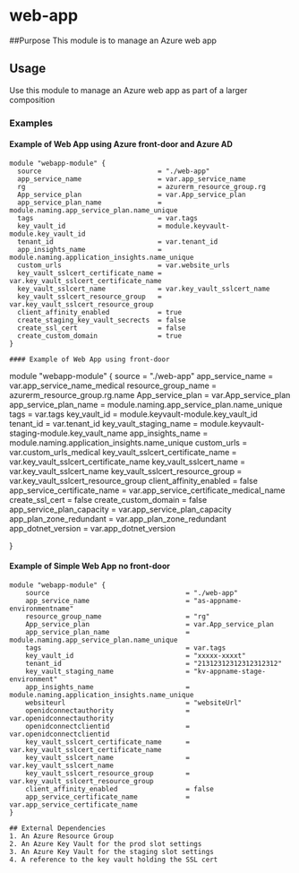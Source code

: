 # web-app
##Purpose
This module is to manage an Azure web app

## Usage
Use this module to manage an Azure web app as part of a larger composition
### Examples

#### Example of Web App using Azure front-door and Azure AD
```
module "webapp-module" {
  source                             = "./web-app"
  app_service_name                   = var.app_service_name
  rg                                 = azurerm_resource_group.rg
  App_service_plan                   = var.App_service_plan
  app_service_plan_name              = module.naming.app_service_plan.name_unique
  tags                               = var.tags
  key_vault_id                       = module.keyvault-module.key_vault_id
  tenant_id                          = var.tenant_id
  app_insights_name                  = module.naming.application_insights.name_unique
  custom_urls                        = var.website_urls
  key_vault_sslcert_certificate_name = var.key_vault_sslcert_certificate_name
  key_vault_sslcert_name             = var.key_vault_sslcert_name
  key_vault_sslcert_resource_group   = var.key_vault_sslcert_resource_group
  client_affinity_enabled            = true
  create_staging_key_vault_secrects  = false
  create_ssl_cert                    = false
  create_custom_domain               = true
}

#### Example of Web App using front-door
```
module "webapp-module" {
  source                             = "./web-app"
  app_service_name                   = var.app_service_name_medical
  resource_group_name                = azurerm_resource_group.rg.name
  App_service_plan                   = var.App_service_plan
  app_service_plan_name              = module.naming.app_service_plan.name_unique
  tags                               = var.tags
  key_vault_id                       = module.keyvault-module.key_vault_id
  tenant_id                          = var.tenant_id
  key_vault_staging_name             = module.keyvault-staging-module.key_vault_name
  app_insights_name                  = module.naming.application_insights.name_unique
  custom_urls                        = var.custom_urls_medical
  key_vault_sslcert_certificate_name = var.key_vault_sslcert_certificate_name
  key_vault_sslcert_name             = var.key_vault_sslcert_name
  key_vault_sslcert_resource_group   = var.key_vault_sslcert_resource_group
  client_affinity_enabled            = false
  app_service_certificate_name       = var.app_service_certificate_medical_name
  create_ssl_cert                    = false
  create_custom_domain               = false
  app_service_plan_capacity          = var.app_service_plan_capacity
  app_plan_zone_redundant            = var.app_plan_zone_redundant
  app_dotnet_version                 = var.app_dotnet_version

}

#### Example of Simple Web App no front-door
```
module "webapp-module" {
    source                                  = "./web-app"
    app_service_name                        = "as-appname-environmentname"
    resource_group_name                     = "rg"
    App_service_plan                        = var.App_service_plan
    app_service_plan_name                   = module.naming.app_service_plan.name_unique
    tags                                    = var.tags
    key_vault_id                            = "xxxxx-xxxxt"
    tenant_id                               = "21312312312312312312"
    key_vault_staging_name                  = "kv-appname-stage-environment"
    app_insights_name                       = module.naming.application_insights.name_unique
    websiteurl                              = "websiteUrl"
    openidconnectauthority                  = var.openidconnectauthority
    openidconnectclientid                   = var.openidconnectclientid
    key_vault_sslcert_certificate_name      = var.key_vault_sslcert_certificate_name
    key_vault_sslcert_name                  = var.key_vault_sslcert_name
    key_vault_sslcert_resource_group        = var.key_vault_sslcert_resource_group
    client_affinity_enabled                 = false
    app_service_certificate_name            = var.app_service_certificate_name
}

## External Dependencies
1. An Azure Resource Group
2. An Azure Key Vault for the prod slot settings
3. An Azure Key Vault for the staging slot settings
4. A reference to the key vault holding the SSL cert